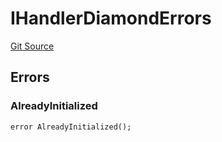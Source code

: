 # IHandlerDiamondErrors
[Git Source](https://github.com/thrackle-io/tron/blob/aa84a9fbaba8b03f46b7a3b0774885dc91a06fa5/src/common/IErrors.sol)


## Errors
### AlreadyInitialized

```solidity
error AlreadyInitialized();
```

